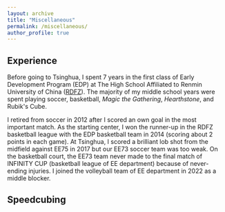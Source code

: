 ```yaml
---
layout: archive
title: "Miscellaneous"
permalink: /miscellaneous/
author_profile: true
---
```


Experience
------
Before going to Tsinghua, I spent 7 years in the first class of Early Development Program (EDP) at The High School Affiliated to Renmin University of China ([RDFZ](https://www.rdfz.cn/en/)). The majority of my middle school years were spent playing soccer, basketball, *Magic the Gathering*, *Hearthstone*, and Rubik's Cube. 

I retired from soccer in 2012 after I scored an own goal in the most important match. As the starting center, I won the runner-up in the RDFZ basketball league with the EDP basketball team in 2014 (scoring about 2 points in each game). At Tsinghua, I scored a brilliant lob shot from the midfield against EE75 in 2017 but our EE73 soccer team was too weak. On the basketball court, the EE73 team never made to the final match of INFINITY CUP (basketball league of EE department) because of never-ending injuries. I joined the volleyball team of EE department in 2022 as a middle blocker.

Speedcubing
------
